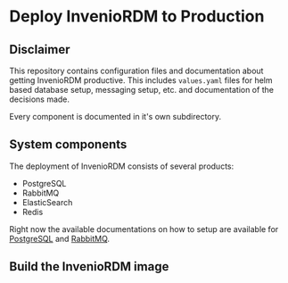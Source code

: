 # Deploy InvenioRDM to Production

## Disclaimer

This repository contains configuration files and documentation about getting InvenioRDM  productive. 
This includes `values.yaml` files for helm based database setup, messaging setup, etc. and documentation
of the decisions made.

Every component is documented in it's own subdirectory.

## System components

The deployment of InvenioRDM consists of several products:
- PostgreSQL
- RabbitMQ
- ElasticSearch
- Redis

Right now the available documentations on how to setup are available for 
[PostgreSQL](./PostgreSQL/README.md) and [RabbitMQ](./RabbitMQ/README.md).

## Build the InvenioRDM image